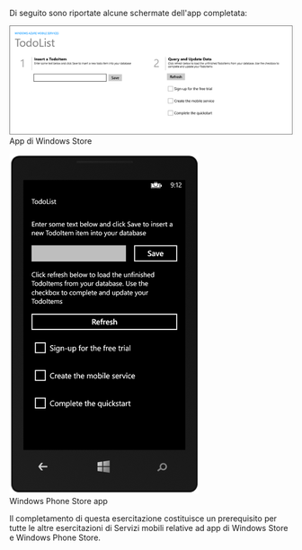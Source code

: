 
Di seguito sono riportate alcune schermate dell'app completata:

![](./media/mobile-services-windows-universal-get-started/mobile-quickstart-completed.png)
<br/>App di Windows Store

![](./media/mobile-services-windows-universal-get-started/mobile-quickstart-completed-wp8.png)
<br/>Windows Phone Store app

Il completamento di questa esercitazione costituisce un prerequisito per tutte le altre esercitazioni di Servizi mobili relative ad app di Windows Store e Windows Phone Store. 
<!--HONumber=52-->
